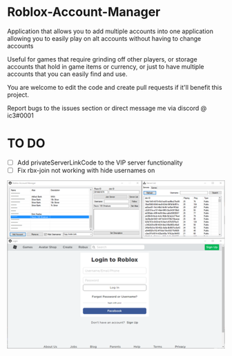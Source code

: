 # Roblox-Account-Manager
Application that allows you to add multiple accounts into one application allowing you to easily play on alt accounts without having to change accounts

Useful for games that require grinding off other players, or storage accounts that hold in game items or currency, or just to have multiple accounts that you can easily find and use.

You are welcome to edit the code and create pull requests if it'll benefit this project.

Report bugs to the issues section or direct message me via discord @ ic3#0001

# TO DO
- [ ] Add privateServerLinkCode to the VIP server functionality
- [ ] Fix rbx-join not working with hide usernames on

![github-large](Images/Image1.png)
